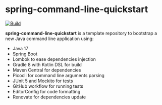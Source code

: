 # spring-command-line-quickstart

[![Build](https://github.com/grumpyf0x48/spring-command-line-quickstart/actions/workflows/gradle.yml/badge.svg)](https://github.com/grumpyf0x48/spring-command-line-quickstart/actions/workflows/gradle.yml)

**spring-command-line-quickstart** is a template repository to bootstrap a new Java command line application using:

- Java 17
- Spring Boot
- Lombok to ease dependencies injection
- Gradle 8 with Kotlin DSL for build
- Maven Central for dependencies
- Picocli for command line arguments parsing
- JUnit 5 and Mockito for tests
- GitHub workflow for running tests
- EditorConfig for code formatting
- Renovate for dependencies update
